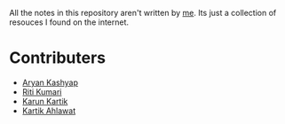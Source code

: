 All the notes in this repository aren't written by [me](github.com/aryankashyap7). Its just a collection of resouces I found on the internet.

# Contributers

- [Aryan Kashyap](github.com/aryankashyap7)
- [Riti Kumari](github.com/riti2409)
- [Karun Kartik](https://www.linkedin.com/posts/karun-karthik-5a0794187_recursion-backtracking-ugcPost-6888088575791968256-53hp/)
- [Kartik Ahlawat](https://www.linkedin.com/posts/kartik-ahalawat-221a861b0_full-detailed-queue-ds-handwritten-notes-ugcPost-6886512402435739648-3u25/)
